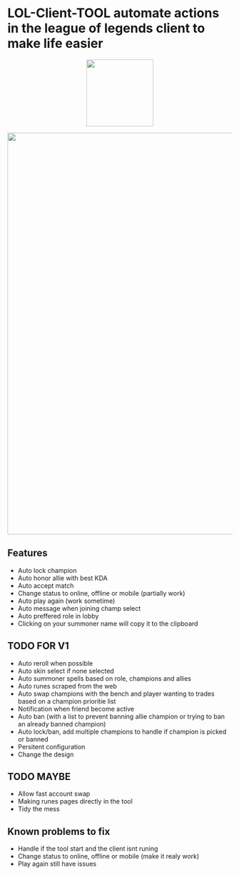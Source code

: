 # LOL-Client-TOOL automate actions in the league of legends client to make life easier
<p align="center"><img src="https://user-images.githubusercontent.com/21199858/166489461-f28fbae9-b620-474e-9fc6-7a58566e584b.png" width="150"></p>

<p align="center"><img src="https://user-images.githubusercontent.com/21199858/166520722-5824ad8b-d232-4d86-b78b-e25f507edc69.png" width="900"></p>

## Features
 - Auto lock champion
 - Auto honor allie with best KDA
 - Auto accept match
 - Change status to online, offline or mobile (partially work)
 - Auto play again (work sometime)
 - Auto message when joining champ select
 - Auto preffered role in lobby
 - Clicking on your summoner name will copy it to the clipboard

## TODO FOR V1
 - Auto reroll when possible
 - Auto skin select if none selected
 - Auto summoner spells based on role, champions and allies
 - Auto runes scraped from the web
 - Auto swap champions with the bench and player wanting to trades based on a champion prioritie list
 - Notification when friend become active
 - Auto ban (with a list to prevent banning allie champion or trying to ban an already banned champion)
 - Auto lock/ban, add multiple champions to handle if champion is picked or banned
 - Persitent configuration
 - Change the design

## TODO MAYBE
 - Allow fast account swap
 - Making runes pages directly in the tool
 - Tidy the mess

## Known problems to fix
 - Handle if the tool start and the client isnt runing
 - Change status to online, offline or mobile (make it realy work)
 - Play again still have issues
